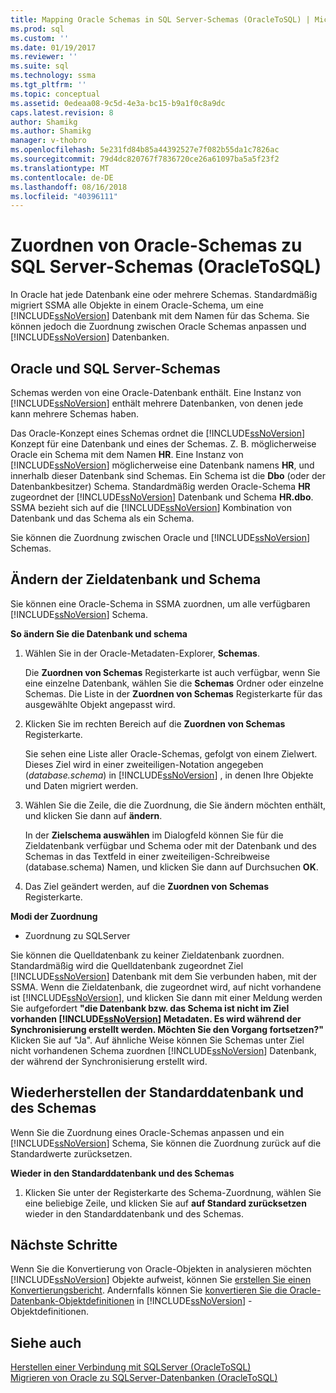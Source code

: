 ```yaml
---
title: Mapping Oracle Schemas in SQL Server-Schemas (OracleToSQL) | Microsoft-Dokumentation
ms.prod: sql
ms.custom: ''
ms.date: 01/19/2017
ms.reviewer: ''
ms.suite: sql
ms.technology: ssma
ms.tgt_pltfrm: ''
ms.topic: conceptual
ms.assetid: 0edeaa08-9c5d-4e3a-bc15-b9a1f0c8a9dc
caps.latest.revision: 8
author: Shamikg
ms.author: Shamikg
manager: v-thobro
ms.openlocfilehash: 5e231fd84b85a44392527e7f082b55da1c7826ac
ms.sourcegitcommit: 79d4dc820767f7836720ce26a61097ba5a5f23f2
ms.translationtype: MT
ms.contentlocale: de-DE
ms.lasthandoff: 08/16/2018
ms.locfileid: "40396111"
---
```

# <a name="mapping-oracle-schemas-to-sql-server-schemas-oracletosql"></a>Zuordnen von Oracle-Schemas zu SQL Server-Schemas (OracleToSQL)
In Oracle hat jede Datenbank eine oder mehrere Schemas. Standardmäßig migriert SSMA alle Objekte in einem Oracle-Schema, um eine [!INCLUDE[ssNoVersion](../../includes/ssnoversion-md.md)] Datenbank mit dem Namen für das Schema. Sie können jedoch die Zuordnung zwischen Oracle Schemas anpassen und [!INCLUDE[ssNoVersion](../../includes/ssnoversion-md.md)] Datenbanken.  
  
## <a name="oracle-and-sql-server-schemas"></a>Oracle und SQL Server-Schemas  
Schemas werden von eine Oracle-Datenbank enthält. Eine Instanz von [!INCLUDE[ssNoVersion](../../includes/ssnoversion-md.md)] enthält mehrere Datenbanken, von denen jede kann mehrere Schemas haben.  
  
Das Oracle-Konzept eines Schemas ordnet die [!INCLUDE[ssNoVersion](../../includes/ssnoversion-md.md)] Konzept für eine Datenbank und eines der Schemas. Z. B. möglicherweise Oracle ein Schema mit dem Namen **HR**. Eine Instanz von [!INCLUDE[ssNoVersion](../../includes/ssnoversion-md.md)] möglicherweise eine Datenbank namens **HR**, und innerhalb dieser Datenbank sind Schemas. Ein Schema ist die **Dbo** (oder der Datenbankbesitzer) Schema. Standardmäßig werden Oracle-Schema **HR** zugeordnet der [!INCLUDE[ssNoVersion](../../includes/ssnoversion-md.md)] Datenbank und Schema **HR.dbo**. SSMA bezieht sich auf die [!INCLUDE[ssNoVersion](../../includes/ssnoversion-md.md)] Kombination von Datenbank und das Schema als ein Schema.  
  
Sie können die Zuordnung zwischen Oracle und [!INCLUDE[ssNoVersion](../../includes/ssnoversion-md.md)] Schemas.  
  
## <a name="modifying-the-target-database-and-schema"></a>Ändern der Zieldatenbank und Schema  
Sie können eine Oracle-Schema in SSMA zuordnen, um alle verfügbaren [!INCLUDE[ssNoVersion](../../includes/ssnoversion-md.md)] Schema.  
  
**So ändern Sie die Datenbank und schema**  
  
1.  Wählen Sie in der Oracle-Metadaten-Explorer, **Schemas**.  
  
    Die **Zuordnen von Schemas** Registerkarte ist auch verfügbar, wenn Sie eine einzelne Datenbank, wählen Sie die **Schemas** Ordner oder einzelne Schemas. Die Liste in der **Zuordnen von Schemas** Registerkarte für das ausgewählte Objekt angepasst wird.  
  
2.  Klicken Sie im rechten Bereich auf die **Zuordnen von Schemas** Registerkarte.  
  
    Sie sehen eine Liste aller Oracle-Schemas, gefolgt von einem Zielwert. Dieses Ziel wird in einer zweiteiligen-Notation angegeben (*database.schema*) in [!INCLUDE[ssNoVersion](../../includes/ssnoversion-md.md)] , in denen Ihre Objekte und Daten migriert werden.  
  
3.  Wählen Sie die Zeile, die die Zuordnung, die Sie ändern möchten enthält, und klicken Sie dann auf **ändern**.  
  
    In der **Zielschema auswählen** im Dialogfeld können Sie für die Zieldatenbank verfügbar und Schema oder mit der Datenbank und des Schemas in das Textfeld in einer zweiteiligen-Schreibweise (database.schema) Namen, und klicken Sie dann auf Durchsuchen **OK**.  
  
4.  Das Ziel geändert werden, auf die **Zuordnen von Schemas** Registerkarte.  
  
**Modi der Zuordnung**  
  
-   Zuordnung zu SQLServer  
  
Sie können die Quelldatenbank zu keiner Zieldatenbank zuordnen. Standardmäßig wird die Quelldatenbank zugeordnet Ziel [!INCLUDE[ssNoVersion](../../includes/ssnoversion-md.md)] Datenbank mit dem Sie verbunden haben, mit der SSMA. Wenn die Zieldatenbank, die zugeordnet wird, auf nicht vorhandene ist [!INCLUDE[ssNoVersion](../../includes/ssnoversion-md.md)], und klicken Sie dann mit einer Meldung werden Sie aufgefordert **"die Datenbank bzw. das Schema ist nicht im Ziel vorhanden [!INCLUDE[ssNoVersion](../../includes/ssnoversion-md.md)] Metadaten. Es wird während der Synchronisierung erstellt werden. Möchten Sie den Vorgang fortsetzen?"** Klicken Sie auf "Ja". Auf ähnliche Weise können Sie Schemas unter Ziel nicht vorhandenen Schema zuordnen [!INCLUDE[ssNoVersion](../../includes/ssnoversion-md.md)] Datenbank, der während der Synchronisierung erstellt wird.  
  
## <a name="reverting-to-the-default-database-and-schema"></a>Wiederherstellen der Standarddatenbank und des Schemas  
Wenn Sie die Zuordnung eines Oracle-Schemas anpassen und ein [!INCLUDE[ssNoVersion](../../includes/ssnoversion-md.md)] Schema, Sie können die Zuordnung zurück auf die Standardwerte zurücksetzen.  
  
**Wieder in den Standarddatenbank und des Schemas**  
  
1.  Klicken Sie unter der Registerkarte des Schema-Zuordnung, wählen Sie eine beliebige Zeile, und klicken Sie auf **auf Standard zurücksetzen** wieder in den Standarddatenbank und des Schemas.  
  
## <a name="next-steps"></a>Nächste Schritte  
Wenn Sie die Konvertierung von Oracle-Objekten in analysieren möchten [!INCLUDE[ssNoVersion](../../includes/ssnoversion-md.md)] Objekte aufweist, können Sie [erstellen Sie einen Konvertierungsbericht](assessing-oracle-schemas-for-conversion-oracletosql.md). Andernfalls können Sie [konvertieren Sie die Oracle-Datenbank-Objektdefinitionen](converting-oracle-schemas-oracletosql.md) in [!INCLUDE[ssNoVersion](../../includes/ssnoversion-md.md)] -Objektdefinitionen.  
  
## <a name="see-also"></a>Siehe auch  
[Herstellen einer Verbindung mit SQLServer &#40;OracleToSQL&#41;](../../ssma/oracle/connecting-to-sql-server-oracletosql.md)  
[Migrieren von Oracle zu SQLServer-Datenbanken &#40;OracleToSQL&#41;](../../ssma/oracle/migrating-oracle-databases-to-sql-server-oracletosql.md)  
  
